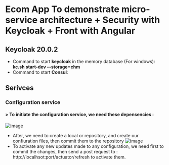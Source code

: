 # Ecom App To demonstrate micro-service architecture + Security with Keycloak + Front with Angular

## Keycloak 20.0.2
* Command to start **keycloak** in the memory database (For windows): **kc.sh start-dev --storage=chm**
* Command to start **Consul**: 

## Serivces
### Configuration service
#### > To initiate the configuration service, we need these depensencies :
![image](https://user-images.githubusercontent.com/79362593/208492256-dce92526-18aa-437b-8fe1-e06bb713991a.png)
* After, we need to create a local or repository, and create our confiuration files, then commit them to the repository
![image](https://user-images.githubusercontent.com/79362593/208492463-5a45990a-8776-46e9-85c4-80c6f8b2297e.png)
* To activate any new updates made to any configuration, we need first to commit the changes, then send a post request to : http://localhsot:port/actuator/refresh to activate them.
